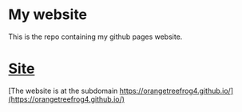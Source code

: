 # My website
This is the repo containing my github pages website.
# [Site](https://orangetreefrog4.github.io)
[The website is at the subdomain
https://orangetreefrog4.github.io/](https://orangetreefrog4.github.io/)
